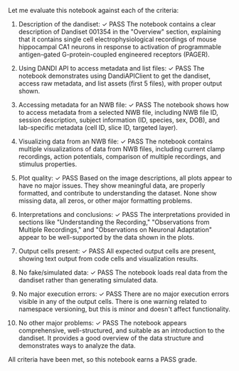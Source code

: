 Let me evaluate this notebook against each of the criteria:

1. Description of the dandiset: ✓ PASS
The notebook contains a clear description of Dandiset 001354 in the "Overview" section, explaining that it contains single cell electrophysiological recordings of mouse hippocampal CA1 neurons in response to activation of programmable antigen-gated G-protein-coupled engineered receptors (PAGER).

2. Using DANDI API to access metadata and list files: ✓ PASS
The notebook demonstrates using DandiAPIClient to get the dandiset, access raw metadata, and list assets (first 5 files), with proper output shown.

3. Accessing metadata for an NWB file: ✓ PASS
The notebook shows how to access metadata from a selected NWB file, including NWB file ID, session description, subject information (ID, species, sex, DOB), and lab-specific metadata (cell ID, slice ID, targeted layer).

4. Visualizing data from an NWB file: ✓ PASS
The notebook contains multiple visualizations of data from NWB files, including current clamp recordings, action potentials, comparison of multiple recordings, and stimulus properties.

5. Plot quality: ✓ PASS
Based on the image descriptions, all plots appear to have no major issues. They show meaningful data, are properly formatted, and contribute to understanding the dataset. None show missing data, all zeros, or other major formatting problems.

6. Interpretations and conclusions: ✓ PASS
The interpretations provided in sections like "Understanding the Recording," "Observations from Multiple Recordings," and "Observations on Neuronal Adaptation" appear to be well-supported by the data shown in the plots.

7. Output cells present: ✓ PASS
All expected output cells are present, showing text output from code cells and visualization results.

8. No fake/simulated data: ✓ PASS
The notebook loads real data from the dandiset rather than generating simulated data.

9. No major execution errors: ✓ PASS
There are no major execution errors visible in any of the output cells. There is one warning related to namespace versioning, but this is minor and doesn't affect functionality.

10. No other major problems: ✓ PASS
The notebook appears comprehensive, well-structured, and suitable as an introduction to the dandiset. It provides a good overview of the data structure and demonstrates ways to analyze the data.

All criteria have been met, so this notebook earns a PASS grade.